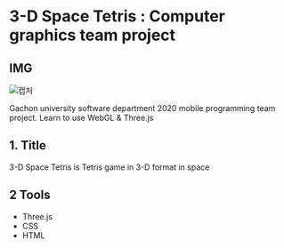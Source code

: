 3-D Space Tetris : Computer graphics team project
===
## IMG
![캡처](https://user-images.githubusercontent.com/65494409/117143060-5e8ab300-adeb-11eb-93c6-b09e12429951.PNG)


Gachon university software department 2020 mobile programming team project.
Learn to use WebGL & Three.js

## 1. Title
3-D Space Tetris is Tetris game in 3-D format in space

## 2 Tools
* Three.js
* CSS
* HTML
